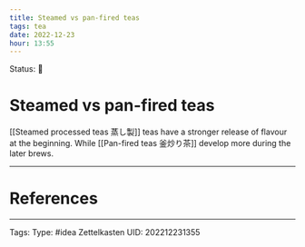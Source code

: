 ```yaml
---
title: Steamed vs pan-fired teas
tags: tea
date: 2022-12-23
hour: 13:55
---
```

Status: 🌱
# Steamed vs pan-fired teas
[[Steamed processed teas 蒸し製]] teas have a stronger release of flavour at the beginning. While [[Pan-fired teas 釜炒り茶]] develop more during the later brews.

---
# References

---
Tags:
Type: #idea
Zettelkasten UID: 202212231355
